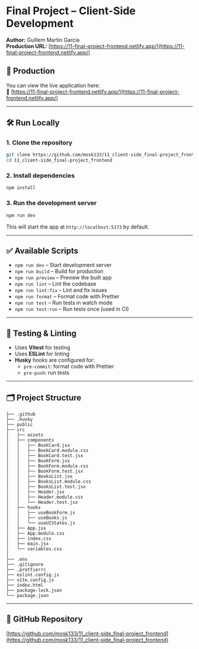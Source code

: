 # Final Project – Client-Side Development

**Author:** Guillem Martin Garcia  
**Production URL:** [https://11-final-project-frontend.netlify.app/](https://11-final-project-frontend.netlify.app/)

## 🚀 Production

You can view the live application here:  
🔗 [https://11-final-project-frontend.netlify.app/](https://11-final-project-frontend.netlify.app/)

---

## 🛠️ Run Locally

### 1. Clone the repository

```bash
git clone https://github.com/mosk133/11_client-side_final-project_frontend.git
cd 11_client-side_final-project_frontend
```

### 2. Install dependencies

```bash
npm install
```

### 3. Run the development server

```bash
npm run dev
```

This will start the app at `http://localhost:5173` by default.

---

## ✅ Available Scripts

-   `npm run dev` – Start development server
-   `npm run build` – Build for production
-   `npm run preview` – Preview the built app
-   `npm run lint` – Lint the codebase
-   `npm run lint:fix` – Lint and fix issues
-   `npm run format` – Format code with Prettier
-   `npm run test` – Run tests in watch mode
-   `npm run test:run` – Run tests once (used in CI)

---

## 🧪 Testing & Linting

-   Uses **Vitest** for testing
-   Uses **ESLint** for linting
-   **Husky** hooks are configured for:
    -   `pre-commit`: format code with Prettier
    -   `pre-push`: run tests

---

## 🗂️ Project Structure

```
├── .github
├── .husky
├── public
├── src
│   ├── assets
│   ├── components
│   │   ├── BookCard.jsx
│   │   ├── BookCard.module.css
│   │   ├── BookCard.test.jsx
│   │   ├── BookForm.jsx
│   │   ├── BookForm.module.css
│   │   ├── BookForm.test.jsx
│   │   ├── BooksList.jsx
│   │   ├── BooksList.module.css
│   │   ├── BooksList.test.jsx
│   │   ├── Header.jsx
│   │   ├── Header.module.css
│   │   └── Header.test.jsx
│   ├── hooks
│   │   ├── useBookForm.js
│   │   ├── useBooks.js
│   │   └── useUIStates.js
│   ├── App.jsx
│   ├── App.module.css
│   ├── index.css
│   ├── main.jsx
│   └── variables.css
│
├── .env
├── .gitignore
├── .prettierrc
├── eslint.config.js
├── vite.config.js
├── index.html
├── package-lock.json
└── package.json
```

---

## 🔗 GitHub Repository

[https://github.com/mosk133/11_client-side_final-project_frontend](https://github.com/mosk133/11_client-side_final-project_frontend)

